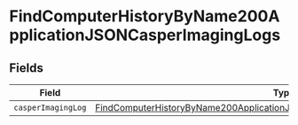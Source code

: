 # FindComputerHistoryByName200ApplicationJSONCasperImagingLogs


## Fields

| Field                                                                                                                                                                                   | Type                                                                                                                                                                                    | Required                                                                                                                                                                                | Description                                                                                                                                                                             |
| --------------------------------------------------------------------------------------------------------------------------------------------------------------------------------------- | --------------------------------------------------------------------------------------------------------------------------------------------------------------------------------------- | --------------------------------------------------------------------------------------------------------------------------------------------------------------------------------------- | --------------------------------------------------------------------------------------------------------------------------------------------------------------------------------------- |
| `casperImagingLog`                                                                                                                                                                      | [FindComputerHistoryByName200ApplicationJSONCasperImagingLogsCasperImagingLog](../../models/operations/findcomputerhistorybyname200applicationjsoncasperimaginglogscasperimaginglog.md) | :heavy_minus_sign:                                                                                                                                                                      | N/A                                                                                                                                                                                     |